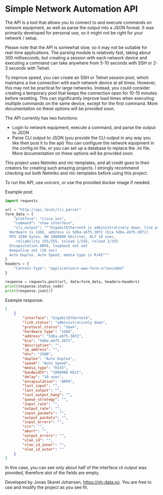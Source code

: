 # Simple Network Automation API

The API is a tool that allows you to connect to and execute commands on network equipment, as well as parse the output into a JSON format. It was primarily developed for personal use, so it might not be right for your network / setup.

Please note that the API is somewhat slow, so it may not be suitable for real-time applications. The parsing module is relatively fast, taking about 300 milliseconds, but creating a session with each network device and executing a command can take anywhere from 5-10 seconds with SSH or 2-3 seconds with Telnet.

To improve speed, you can create an SSH or Telnet session pool, which maintains a live connection with each network device at all times. However, this may not be practical for large networks. Instead, you could consider creating a temporary pool that keeps the connection open for 10-15 minutes before resetting. This can significantly improve load times when executing multiple commands on the same device, except for the first command. More documentation on these options will be provided soon.


The API currently has two functions:
- Login to network equipment, execute a command, and parse the output to JSON
- Parse CLI output to JSON (you provide the CLI output in any way you like then post it to the api)
You can configure the network equipment in the config.ini file, or you can set up a database to replace the .ini file. More documentation on these options will be provided soon.

This project uses Netmiko and ntc-templates, and all credit goes to their creators for creating such amazing projects.
I strongly recommend checking out both Netmiko and ntc-templates before using this project.

To run the API, use uvicorn, or use the provided docker image if needed.

Example post:

```py
import requests

url = "http://api.local/cli_parser"
form_data = {
    "platform": "cisco_ios",
    "command": "show interface",
    "cli_output": """GigabitEthernet4 is administratively down, line protocol is down
  Hardware is iGbE, address is 5d6a.e6f5.38f2 (bia 5d6a.e6f5.38f2)
  MTU 1500 bytes, BW 1000000 Kbit/sec, DLY 10 usec,
     reliability 255/255, txload 1/255, rxload 1/255
  Encapsulation ARPA, loopback not set
  Keepalive set (10 sec)
  Auto Duplex, Auto Speed, media type is RJ45"""
}
headers = {
    "Content-Type": "application/x-www-form-urlencoded"
}

response = requests.post(url, data=form_data, headers=headers)
print(response.status_code)
print(response.json())

```

Example response:
```json
[
    {
        "interface": "GigabitEthernet4",
        "link_status": "administratively down",
        "protocol_status": "down",
        "hardware_type": "iGbE",
        "address": "5d6a.e6f5.38f2",
        "bia": "5d6a.e6f5.38f2",
        "description": "",
        "ip_address": "",
        "mtu": "1500",
        "duplex": "Auto Duplex",
        "speed": "Auto Speed",
        "media_type": "RJ45",
        "bandwidth": "1000000 Kbit",
        "delay": "10 usec",
        "encapsulation": "ARPA",
        "last_input": "",
        "last_output": "",
        "last_output_hang": "",
        "queue_strategy": "",
        "input_rate": "",
        "output_rate": "",
        "input_packets": "",
        "output_packets": "",
        "input_errors": "",
        "crc": "",
        "abort": "",
        "output_errors": "",
        "vlan_id": "",
        "vlan_id_inner": "",
        "vlan_id_outer": ""
    }
]
```
In this case, you can see only about half of the interface cli output was provided, therefore alot of the fields are empty.

Developed by Jonas Skaret Johansen, https://nh-data.no. 
You are free to use and modify the project as you see fit.



